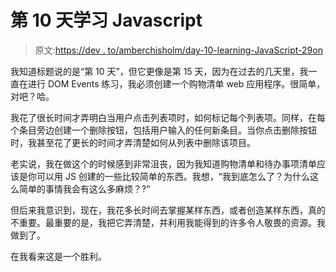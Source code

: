 # 第 10 天学习 Javascript

> 原文:[https://dev . to/amberchisholm/day-10-learning-JavaScript-29on](https://dev.to/amberchisholm/day-10-learning-javascript-29on)

我知道标题说的是“第 10 天”，但它更像是第 15 天，因为在过去的几天里，我一直在进行 DOM Events 练习，我必须创建一个购物清单 web 应用程序。很简单，对吧？哈。

我花了很长时间才弄明白当用户点击列表项时，如何标记每个列表项。同样，在每个条目旁边创建一个删除按钮，包括用户输入的任何新条目。当你点击删除按钮时，我甚至花了更长的时间才弄清楚如何从列表中删除该项目。

老实说，我在做这个的时候感到非常沮丧，因为我知道购物清单和待办事项清单应该是你可以用 JS 创建的一些比较简单的东西。我想，“我到底怎么了？为什么这么简单的事情我会有这么多麻烦？?"

但后来我意识到，现在，我花多长时间去掌握某样东西，或者创造某样东西，真的不重要。最重要的是，我把它弄清楚，并利用我能得到的许多令人敬畏的资源。我做到了。

在我看来这是一个胜利。